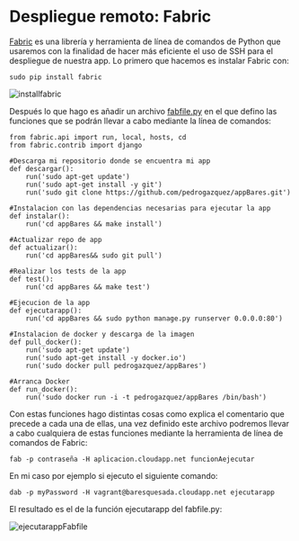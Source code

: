 # Despliegue remoto: Fabric
[Fabric](http://www.fabfile.org/) es una librería y herramienta de línea de comandos de Python que usaremos con la finalidad de hacer más eficiente el uso de SSH para el despliegue de nuestra app. 
Lo primero que hacemos es instalar Fabric con:

```
sudo pip install fabric
```
![installfabric](http://i1042.photobucket.com/albums/b422/Pedro_Gazquez_Navarrete/Captura%20de%20pantalla%20de%202016-02-08%20112258_zpsjcfyrsqh.png)

Después lo que hago es añadir un archivo [fabfile.py](https://github.com/pedrogazquez/appBares/blob/master/fabfile.py) en el que defino las funciones que se podrán llevar a cabo mediante la línea de comandos:

```
from fabric.api import run, local, hosts, cd
from fabric.contrib import django

#Descarga mi repositorio donde se encuentra mi app
def descargar():
	run('sudo apt-get update')
	run('sudo apt-get install -y git')
	run('sudo git clone https://github.com/pedrogazquez/appBares.git')

#Instalacion con las dependencias necesarias para ejecutar la app
def instalar():
	run('cd appBares && make install')

#Actualizar repo de app
def actualizar():
	run('cd appBares&& sudo git pull')

#Realizar los tests de la app
def test():
	run('cd appBares && make test')

#Ejecucion de la app
def ejecutarapp():
	run('cd appBares && sudo python manage.py runserver 0.0.0.0:80')

#Instalacion de docker y descarga de la imagen
def pull_docker():
	run('sudo apt-get update')
	run('sudo apt-get install -y docker.io')
	run('sudo docker pull pedrogazquez/appBares')
	
#Arranca Docker
def run_docker():
	run('sudo docker run -i -t pedrogazquez/appBares /bin/bash')
```

Con estas funciones hago distintas cosas como explica el comentario que precede a cada una de ellas, una vez definido este archivo podremos llevar a cabo cualquiera de estas funciones mediante la herramienta de línea de comandos de Fabric:

```
fab -p contraseña -H aplicacion.cloudapp.net funcionAejecutar
```

En mi caso por ejemplo si ejecuto el siguiente comando:

```
dab -p myPassword -H vagrant@baresquesada.cloudapp.net ejecutarapp
```

El resultado es el de la función ejecutarapp del fabfile.py:

![ejecutarappFabfile](http://i1042.photobucket.com/albums/b422/Pedro_Gazquez_Navarrete/fabricTarea_zpspefzebrf.png)

